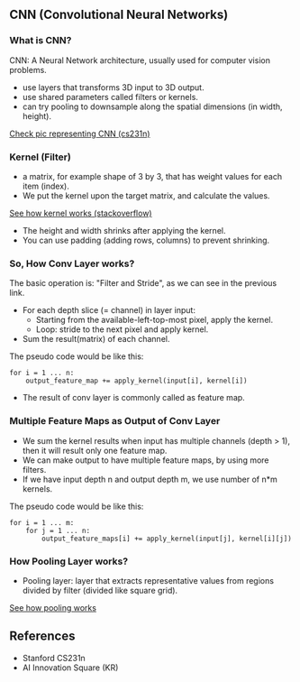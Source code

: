 ## CNN (Convolutional Neural Networks)

### What is CNN?

CNN: A Neural Network architecture, usually used for computer vision problems.

- use layers that transforms 3D input to 3D output.
- use shared parameters called filters or kernels.
- can try pooling to downsample along the spatial dimensions (in width, height).

[Check pic representing CNN (cs231n)](https://cs231n.github.io/assets/cnn/cnn.jpeg)

### Kernel (Filter)

- a matrix, for example shape of 3 by 3, that has weight values for each item (index).
- We put the kernel upon the target matrix, and calculate the values.

[See how kernel works (stackoverflow)](https://stats.stackexchange.com/a/188216)

+ The height and width shrinks after applying the kernel.
+ You can use padding (adding rows, columns) to prevent shrinking.

### So, How Conv Layer works?

The basic operation is: "Filter and Stride", as we can see in the previous link.

- For each depth slice (= channel) in layer input:
    - Starting from the available-left-top-most pixel, apply the kernel.
    - Loop: stride to the next pixel and apply kernel.
- Sum the result(matrix) of each channel.

The pseudo code would be like this:
```
for i = 1 ... n:
    output_feature_map += apply_kernel(input[i], kernel[i])
```

+ The result of conv layer is commonly called as feature map.

### Multiple Feature Maps as Output of Conv Layer

- We sum the kernel results when input has multiple channels (depth > 1),
then it will result only one feature map.
- We can make output to have multiple feature maps, by using more filters.
- If we have input depth n and output depth m, we use number of n*m kernels.

The pseudo code would be like this:
```
for i = 1 ... m:
    for j = 1 ... n:
        output_feature_maps[i] += apply_kernel(input[j], kernel[i][j])
```

### How Pooling Layer works?

- Pooling layer: layer that extracts representative values from regions divided by filter
(divided like square grid).

[See how pooling works](https://cs231n.github.io/assets/cnn/maxpool.jpeg)

## References

- Stanford CS231n
- AI Innovation Square (KR)
